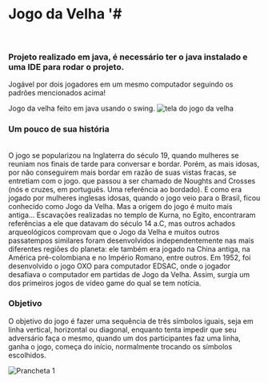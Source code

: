 # Jogo da Velha '# 
<br>

### Projeto realizado em java, é necessário ter o java instalado e uma IDE para rodar o projeto.

Jogável por dois jogadores em um mesmo computador seguindo os padrões mencionados acima!


Jogo da velha feito em java usando o swing.
![tela do jogo da velha](https://user-images.githubusercontent.com/24979432/178625909-21913c73-d219-45f4-8631-36f36848f8a2.png)

### Um pouco de sua história
<br>
O jogo se popularizou na Inglaterra do século 19, quando mulheres   
se reuniam
nos finais de tarde para conversar e bordar. Porém, as mais idosas,
por não
conseguirem mais bordar em razão de suas vistas fracas, se entretiam 
com o
jogo. que passou a ser chamado de Noughts and Crosses (nós e cruzes,
em português. Uma referência ao bordado). E como era jogado por mulheres
inglesas
idosas, quando o jogo veio para o Brasil, ficou conhecido como Jogo
da Velha.
Mas a origem do jogo é muito mais antiga... Escavações realizadas no templo de
Kurna, no Egito, encontraram referências a ele que datavam do século 14 a.C, mas outros achados arqueológicos comprovam que o Jogo da Velha e
muitos outros passatempos similares foram desenvolvidos independentemente
nas mais diferentes regiões do planeta: ele também era jogado na China antiga,
na América pré-colombiana e no Império Romano, entre outros.
Em 1952, foi desenvolvido o jogo OXO para computador EDSAC, onde o jogador
desafiava o computador em partidas de Jogo da Velha. Assim, surgia um dos
primeiros jogos de vídeo game do qual se tem notícia.
<br>

### Objetivo

O objetivo do jogo é fazer uma sequência de três símbolos iguais, seja em linha vertical, horizontal ou diagonal, enquanto tenta impedir que seu adversário faça o mesmo,
quando um dos participantes faz uma linha, ganha o jogo,
começa do início, normalmente trocando os símbolos escolhidos.

![Prancheta 1](https://user-images.githubusercontent.com/24979432/178625713-4caa1026-7d41-4519-b33d-4bf0b98dfc66.png)
<br>


